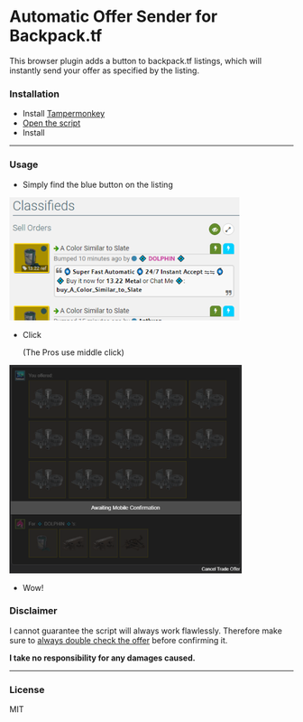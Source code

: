 # Automatic Offer Sender for Backpack.tf

This browser plugin adds a button to backpack.tf listings, which will instantly send your offer as specified by the listing.

### Installation

- Install [Tampermonkey](https://www.tampermonkey.net/)
- [Open the script](https://github.com/peleicht/backpack-offer-sender/raw/main/offer_sender.user.js)
- Install

---

### Usage

- Simply find the blue button on the listing

![listings with buttons](./images/classifieds.png)

- Click

  (The Pros use middle click)

![tradeoffer](./images/tradeoffer.png)

- Wow!

### Disclaimer

I cannot guarantee the script will always work flawlessly. Therefore make sure to <ins>always double check the offer</ins> before confirming it.

**I take no responsibility for any damages caused.**

---

### License

MIT
